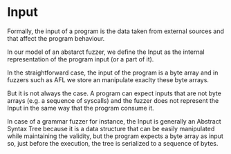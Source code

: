 # Input

Formally, the input of a program is the data taken from external sources and that affect the program behaviour.

In our model of an abstarct fuzzer, we define the Input as the internal representation of the program input (or a part of it).

In the straightforward case, the input of the program is a byte array and in fuzzers such as AFL we store an manipulate exaclty these byte arrays.

But it is not always the case. A program can expect inputs that are not byte arrays (e.g. a sequence of syscalls) and the fuzzer does not represent the Input in the same way that the program consume it.

In case of a grammar fuzzer for instance, the Input is generally an Abstract Syntax Tree because it is a data structure that can be easily manipulated while maintaining the validity, but the program expects a byte array as input so, just before the execution, the tree is serialized to a sequence of bytes.

